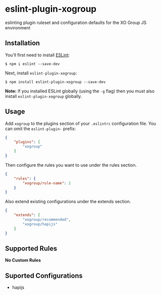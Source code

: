 # eslint-plugin-xogroup

eslinting plugin ruleset and configuration defaults for the XO Group JS environment

## Installation

You'll first need to install [ESLint](http://eslint.org):

```
$ npm i eslint --save-dev
```

Next, install `eslint-plugin-xogroup`:

```
$ npm install eslint-plugin-xogroup --save-dev
```

**Note:** If you installed ESLint globally (using the `-g` flag) then you must also install `eslint-plugin-xogroup` globally.

## Usage

Add `xogroup` to the plugins section of your `.eslintrc` configuration file. You can omit the `eslint-plugin-` prefix:

```json
{
    "plugins": [
        "xogroup"
    ]
}
```


Then configure the rules you want to use under the rules section.

```json
{
    "rules": {
        "xogroup/rule-name": 2
    }
}
```

Also extend existing configurations under the extends section.

```json
{
    "extends": [
        "xogroup/recommended",
        "xogroup/hapijs"
    ]
}
```

## Supported Rules

__No Custom Rules__

## Suported Configurations

- hapijs



